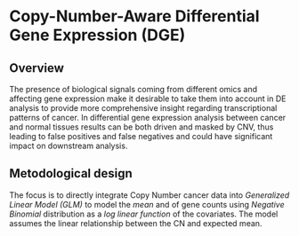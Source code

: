 # Copy-Number-Aware Differential Gene Expression (DGE)

## Overview

The presence of biological signals coming from different omics and affecting gene expression make it
desirable to take them into account in DE analysis to provide more comprehensive insight regarding
transcriptional patterns of cancer. In differential gene expression analysis between cancer and normal tissues results can be both driven and masked by CNV, thus leading to false positives and false negatives and could have significant impact on downstream analysis.


## Metodological design
The focus is to directly integrate Copy Number cancer data into  *Generalized Linear Model (GLM)* to model the *mean* and of gene counts using *Negative Binomial* distribution as a *log linear function* of the covariates. The model assumes the linear relationship between the CN and expected mean.


